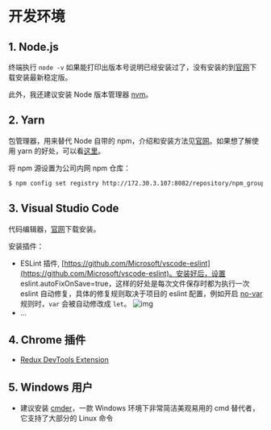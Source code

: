 # 开发环境

## 1. Node.js
终端执行 `node -v` 如果能打印出版本号说明已经安装过了，没有安装的到[官网](https://nodejs.org)下载安装最新稳定版。

此外，我还建议安装 Node 版本管理器 [nvm](https://github.com/creationix/nvm)。

## 2. Yarn
包管理器，用来替代 Node 自带的 npm，介绍和安装方法见[官网](https://yarnpkg.com/)。如果想了解使用 yarn 的好处，可以看[这里](https://juejin.im/post/5ab89cc4f265da237506e367)。

将 npm 源设置为公司内网 npm 仓库：
```bash
$ npm config set registry http://172.30.3.107:8082/repository/npm_group/
```

## 3. Visual Studio Code

代码编辑器，[官网](https://code.visualstudio.com)下载安装。

安装插件：
- ESLint 插件, [https://github.com/Microsoft/vscode-eslint](https://github.com/Microsoft/vscode-eslint)。安装好后，设置 eslint.autoFixOnSave=true，这样的好处是每次文件保存时都为执行一次 eslint 自动修复，具体的修复规则取决于项目的 eslint 配置，例如开启 [no-var](https://eslint.org/docs/rules/no-var) 规则时，`var` 会被自动修改成 `let`。
![img](../assets/vscode-eslint-config.png)
- ...

## 4. Chrome 插件
- [Redux DevTools Extension](https://chrome.google.com/webstore/detail/redux-devtools/lmhkpmbekcpmknklioeibfkpmmfibljd?hl=zh-CN)

## 5. Windows 用户
- 建议安装 [cmder](https://cmder.net)，一款 Windows 环境下非常简洁美观易用的 cmd 替代者，它支持了大部分的 Linux 命令
